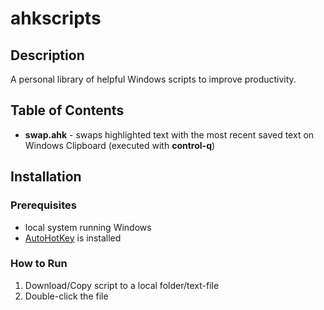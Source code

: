 # ahkscripts

## Description

A personal library of helpful Windows scripts to improve productivity.

## Table of Contents

- **swap.ahk** - swaps highlighted text with the most recent saved text on Windows Clipboard (executed with **control-q**)

## Installation

### Prerequisites
- local system running Windows
- [AutoHotKey](https://www.autohotkey.com/) is installed

### How to Run
1. Download/Copy script to a local folder/text-file
2. Double-click the file
